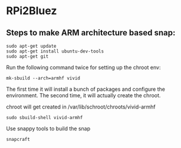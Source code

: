# RPi2Bluez

## Steps to make ARM architecture based snap:
```
sudo apt-get update
sudo apt-get install ubuntu-dev-tools
sudo apt-get git
```
Run the following command twice for setting up the chroot env:
```
mk-sbuild --arch=armhf vivid
```
The first time it will install a bunch of packages and configure the environment. The second time, it will actually create the chroot.

chroot will get created in /var/lib/schroot/chroots/vivid-armhf
```
sudo sbuild-shell vivid-armhf
```

Use snappy tools to build the snap
```
snapcraft
```
